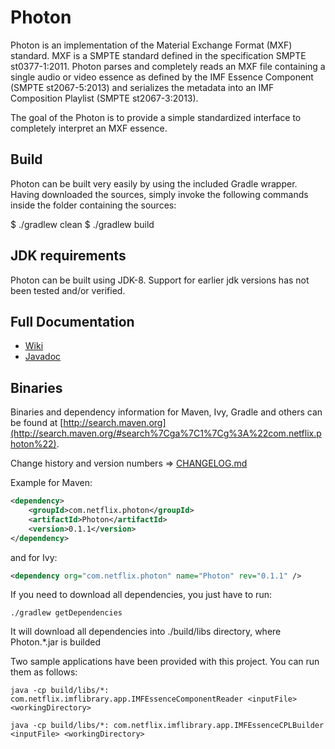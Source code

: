# Photon

Photon is an implementation of the Material Exchange Format (MXF) standard. MXF is a SMPTE standard defined in the
specification SMPTE st0377-1:2011. Photon parses and completely reads an MXF file containing a single audio or video essence
as defined by the IMF Essence Component (SMPTE st2067-5:2013) and serializes the metadata into an IMF Composition
Playlist (SMPTE st2067-3:2013).

The goal of the Photon is to provide a simple standardized interface to completely interpret an MXF essence.

## Build

Photon can be built very easily by using the included Gradle wrapper. Having downloaded the sources, simply invoke the
following commands inside the folder containing the sources:

$ ./gradlew clean
$ ./gradlew build

## JDK requirements

Photon can be built using JDK-8. Support for earlier jdk versions has not been tested and/or verified.

## Full Documentation

- [Wiki](https://github.com/Netflix/photon/wiki)
- [Javadoc](http://netflix.github.io/photon/)

## Binaries
Binaries and dependency information for Maven, Ivy, Gradle and others can be found at [http://search.maven.org](http://search.maven.org/#search%7Cga%7C1%7Cg%3A%22com.netflix.photon%22).

Change history and version numbers => [CHANGELOG.md](https://github.com/Netflix/photon/blob/master/CHANGELOG.md)

Example for Maven:

```xml
<dependency>
    <groupId>com.netflix.photon</groupId>
    <artifactId>Photon</artifactId>
    <version>0.1.1</version>
</dependency>
```
and for Ivy:

```xml
<dependency org="com.netflix.photon" name="Photon" rev="0.1.1" />
```

If you need to download all dependencies, you just have to run:

```
./gradlew getDependencies
```

It will download all dependencies into ./build/libs directory, where Photon.*.jar is builded

Two sample applications have been provided with this project. You can run them as follows:

```
java -cp build/libs/*: com.netflix.imflibrary.app.IMFEssenceComponentReader <inputFile> <workingDirectory>
```

```
java -cp build/libs/*: com.netflix.imflibrary.app.IMFEssenceCPLBuilder <inputFile> <workingDirectory>
```
